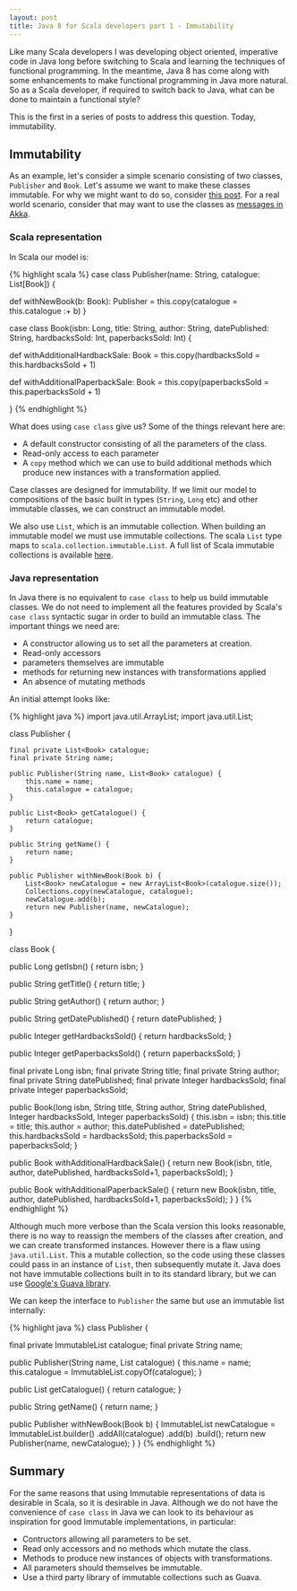 ```yaml
---
layout: post
title: Java 8 for Scala developers part 1 - Immutability
---
```


Like many Scala developers I was developing object oriented, imperative code
in Java long before switching to Scala and learning the techniques of functional
programming. In the meantime, Java 8 has come along with some enhancements
to make functional programming in Java more natural. So as a Scala developer,
if required to switch back to Java, what can be done to maintain a functional style?

This is the first in a series of posts to address this question. Today, immutability.

## Immutability

As an example, let's consider a simple scenario consisting of two classes,
`Publisher` and `Book`. Let's assume we want to make these classes immutable. For why
we might want to do so, consider
[this post](http://alvinalexander.com/scala/scala-idiom-immutable-code-functional-programming-immutability).
For a real world scenario, consider that may want to use the classes as
[messages in Akka](http://doc.akka.io/docs/akka/snapshot/java/untyped-actors.html#Messages_and_immutability).

### Scala representation

In Scala our model is:

{% highlight scala %}
case class Publisher(name: String, catalogue: List[Book]) {

  def withNewBook(b: Book): Publisher =
    this.copy(catalogue = this.catalogue :+ b)
}

case class Book(isbn: Long, title: String, author: String,
                datePublished: String, hardbacksSold: Int,
                paperbacksSold: Int) {

  def withAdditionalHardbackSale: Book =
    this.copy(hardbacksSold = this.hardbacksSold + 1)

  def withAdditionalPaperbackSale: Book =
    this.copy(paperbacksSold = this.paperbacksSold + 1)

}
{% endhighlight %}

What does using `case class` give us? Some of the things relevant here are:

- A default constructor consisting of all the parameters of the class.
- Read-only access to each parameter
- A `copy` method which we can use to build additional methods which produce
new instances with a transformation applied.

Case classes are designed for immutability. If we limit our model to compositions of the basic
built in types (`String`, `Long` etc) and other immutable classes,
we can construct an immutable model.

We also use `List`, which is an immutable collection. When building an immutable model
we must use immutable collections. The scala `List` type maps to `scala.collection.immutable.List`.
A full list of Scala immutable collections is available [here](http://docs.scala-lang.org/overviews/collections/concrete-immutable-collection-classes.html).

### Java representation

In Java there is no equivalent to `case class` to help us build immutable classes.
We do not need to implement all the features provided by Scala's `case class` syntactic
sugar in order to build an immutable class. The important things we need are:

- A constructor allowing us to set all the parameters at creation.
- Read-only accessors
- parameters themselves are immutable
- methods for returning new instances with transformations applied
- An absence of mutating methods

An initial attempt looks like:

{% highlight java %}
import java.util.ArrayList;
import java.util.List;

class Publisher {

    final private List<Book> catalogue;
    final private String name;

    public Publisher(String name, List<Book> catalogue) {
        this.name = name;
        this.catalogue = catalogue;
    }

    public List<Book> getCatalogue() {
        return catalogue;
    }

    public String getName() {
        return name;
    }

    public Publisher withNewBook(Book b) {
        List<Book> newCatalogue = new ArrayList<Book>(catalogue.size());
        Collections.copy(newCatalogue, catalogue);
        newCatalogue.add(b);
        return new Publisher(name, newCatalogue);
    }
}

class Book {

  public Long getIsbn() {
      return isbn;
  }

  public String getTitle() {
      return title;
  }

  public String getAuthor() {
      return author;
  }

  public String getDatePublished() {
      return datePublished;
  }

  public Integer getHardbacksSold() {
      return hardbacksSold;
  }

  public Integer getPaperbacksSold() {
      return paperbacksSold;
  }

  final private Long isbn;
  final private String title;
  final private String author;
  final private String datePublished;
  final private Integer hardbacksSold;
  final private Integer paperbacksSold;

  public Book(long isbn, String title, String author,
              String datePublished, Integer hardbacksSold,
              Integer paperbacksSold) {
      this.isbn = isbn;
      this.title = title;
      this.author = author;
      this.datePublished = datePublished;
      this.hardbacksSold = hardbacksSold;
      this.paperbacksSold = paperbacksSold;
  }

  public Book withAdditionalHardbackSale() {
      return new Book(isbn, title, author, datePublished,
        hardbacksSold+1, paperbacksSold);
  }

  public Book withAdditionalPaperbackSale() {
      return new Book(isbn, title, author, datePublished,
        hardbacksSold+1, paperbacksSold);
  }
}
{% endhighlight %}

Although much more verbose than the Scala version
this looks reasonable, there is no way to reassign the members of the classes after creation,
and we can create transformed instances. However there is a flaw using `java.util.List`.
This a mutable collection, so the code using these classes could pass in an instance of
`List`, then subsequently mutate it. Java does not have immutable collections built in
to its standard library, but we can use [
Google's Guava library](https://github.com/google/guava/wiki/ImmutableCollectionsExplained).

We can keep the interface to `Publisher` the same but use an immutable list internally:

{% highlight java %}
class Publisher {

  final private ImmutableList<Book> catalogue;
  final private String name;

  public Publisher(String name, List<Book> catalogue) {
      this.name = name;
      this.catalogue = ImmutableList.copyOf(catalogue);
  }

  public List<Book> getCatalogue() {
      return catalogue;
  }

  public String getName() {
      return name;
  }

  public Publisher withNewBook(Book b) {
      ImmutableList<Book> newCatalogue =
              ImmutableList.<Book>builder()
                      .addAll(catalogue)
                      .add(b)
                      .build();
      return new Publisher(name, newCatalogue);
  }
}
{% endhighlight %}

## Summary

For the same reasons that using Immutable representations of data is desirable
in Scala, so it is desirable in Java. Although we do not have the convenience of
`case class` in Java we can look to its behaviour as inspiration for good Immutable
implementations, in particular:

- Contructors allowing all parameters to be set.
- Read only accessors and no methods which mutate the class.
- Methods to produce new instances of objects with transformations.
- All parameters should themselves be immutable.
- Use a third party library of immutable collections such as Guava.
